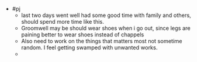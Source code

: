 - #pj
	- last two days went well had some good time with family and others, should spend more time like this.
	- Groomwell may be should wear shoes when i go out, since legs are paining better to wear shoes instead of chappels
	- Also need to work on the things that matters most not sometime random. I feel getting swamped with unwanted works.
	-
